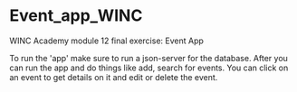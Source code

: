 # Event_app_WINC
WINC Academy module 12 final exercise: Event App

To run the 'app' make sure to run a json-server for the database. After you can run the app and do things like add, search for events. You can click on an event to get details on it and edit or delete the event.

